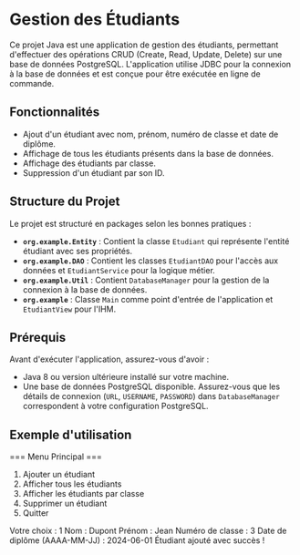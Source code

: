 # Gestion des Étudiants

Ce projet Java est une application de gestion des étudiants, permettant d'effectuer des opérations CRUD (Create, Read, Update, Delete) sur une base de données PostgreSQL. L'application utilise JDBC pour la connexion à la base de données et est conçue pour être exécutée en ligne de commande.

## Fonctionnalités

- Ajout d'un étudiant avec nom, prénom, numéro de classe et date de diplôme.
- Affichage de tous les étudiants présents dans la base de données.
- Affichage des étudiants par classe.
- Suppression d'un étudiant par son ID.

## Structure du Projet

Le projet est structuré en packages selon les bonnes pratiques :

- **`org.example.Entity`** : Contient la classe `Etudiant` qui représente l'entité étudiant avec ses propriétés.
- **`org.example.DAO`** : Contient les classes `EtudiantDAO` pour l'accès aux données et `EtudiantService` pour la logique métier.
- **`org.example.Util`** : Contient `DatabaseManager` pour la gestion de la connexion à la base de données.
- **`org.example`** : Classe `Main` comme point d'entrée de l'application et `EtudiantView` pour l'IHM.

## Prérequis

Avant d'exécuter l'application, assurez-vous d'avoir :

- Java 8 ou version ultérieure installé sur votre machine.
- Une base de données PostgreSQL disponible. Assurez-vous que les détails de connexion (`URL`, `USERNAME`, `PASSWORD`) dans `DatabaseManager` correspondent à votre configuration PostgreSQL.

## Exemple d'utilisation 

=== Menu Principal ===
1. Ajouter un étudiant
2. Afficher tous les étudiants
3. Afficher les étudiants par classe
4. Supprimer un étudiant
5. Quitter
   
Votre choix : 1
Nom : Dupont
Prénom : Jean
Numéro de classe : 3
Date de diplôme (AAAA-MM-JJ) : 2024-06-01
Étudiant ajouté avec succès !
